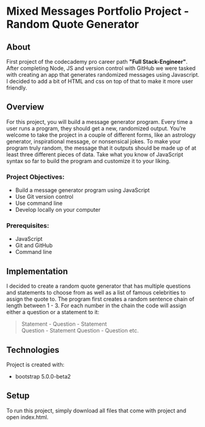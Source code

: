 # Mixed Messages Portfolio Project - Random Quote Generator

## About
First project of the codecademy pro career path **"Full Stack-Engineer"**. After completing Node, JS and version control with GitHub we were tasked with creating an app that generates randomized messages using Javascript. I decided to add a bit of HTML and css on top of that to make it more user friendly.

## Overview
For this project, you will build a message generator program. Every time a user runs a program, they should get a new, randomized output. You’re welcome to take the project in a couple of different forms, like an astrology generator, inspirational message, or nonsensical jokes. To make your program truly random, the message that it outputs should be made up of at least three different pieces of data. Take what you know of JavaScript syntax so far to build the program and customize it to your liking.

### Project Objectives:
* Build a message generator program using JavaScript
* Use Git version control
* Use command line
* Develop locally on your computer
### Prerequisites:
* JavaScript
* Git and GitHub
* Command line

## Implementation
I decided to create a random quote generator that has multiple questions and statements to choose from as well as a list of famous celebrities to assign the quote to. The program first creates a random sentence chain of length between 1 - 3. For each number in the chain the code will assign either a question or a statement to it:
> Statement - Question - Statement <br>
Question - Statement
Question - Question
etc.

## Technologies
Project is created with:
* bootstrap 5.0.0-beta2

## Setup
To run this project, simply download all files that come with project and open index.html.
